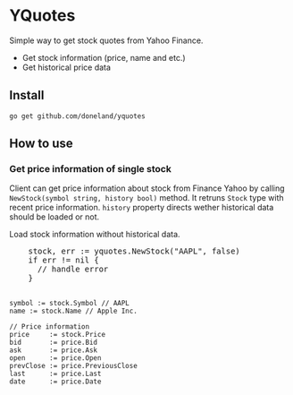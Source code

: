 <h1>YQuotes</h1>
<p>Simple way to get stock quotes from Yahoo Finance.</p>
<p>
  <ul>
    <li>Get stock information (price, name and etc.)</li>
    <li>Get historical price data</li>
  </ul>
</p>

<h2>Install</h2>
<code>go get github.com/doneland/yquotes</code>

<h2>How to use</h2>
<h3>Get price information of single stock</h3>
<p>
  Client can get price information about stock from Finance Yahoo by calling 
  <code>NewStock(symbol string, history bool)</code> method. It retruns
  <code>Stock</code> type with recent price information. <code>history</code> property 
  directs wether historical data should be loaded or not.
</p>

<p>Load stock information without historical data.</p>

<p>
  <pre>
    stock, err := yquotes.NewStock("AAPL", false)
    if err != nil {
      // handle error
    }

    symbol := stock.Symbol // AAPL
    name := stock.Name // Apple Inc.
    
    // Price information
    price     := stock.Price 
    bid       := price.Bid
    ask       := price.Ask
    open      := price.Open
    prevClose := price.PreviousClose
    last      := price.Last
    date      := price.Date 
    
  </pre>
</p>